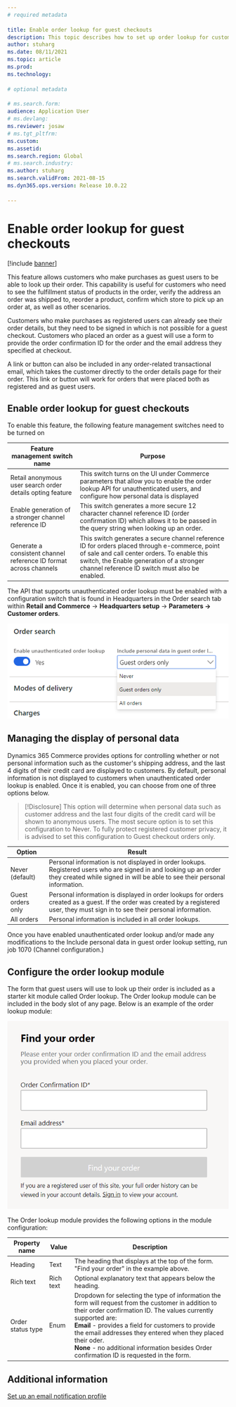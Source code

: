 ```yaml
---
# required metadata

title: Enable order lookup for guest checkouts 
description: This topic describes how to set up order lookup for customers who check out as a guest.
author: stuharg
ms.date: 08/11/2021
ms.topic: article
ms.prod: 
ms.technology: 

# optional metadata

# ms.search.form: 
audience: Application User
# ms.devlang: 
ms.reviewer: josaw
# ms.tgt_pltfrm: 
ms.custom: 
ms.assetid: 
ms.search.region: Global
# ms.search.industry: 
ms.author: stuharg
ms.search.validFrom: 2021-08-15
ms.dyn365.ops.version: Release 10.0.22

---
```



# Enable order lookup for guest checkouts

[!include [banner](includes/banner.md)]

This feature allows customers who make purchases as guest users to be able to look up their order. This capability is useful for customers who need to see the fulfillment status of products in the order, verify the address an order was shipped to, reorder a product, confirm which store to pick up an order at, as well as other scenarios. 

Customers who make purchases as registered users can already see their order details, but they need to be signed in which is not possible for a guest checkout. Customers who placed an order as a guest will use a form to provide the order confirmation ID for the order and the email address they specified at checkout.

A link or button can also be included in any order-related transactional email, which takes the customer directly to the order details page for their order. This link or button will work for orders that were placed both as registered and as guest users. 



## Enable order lookup for guest checkouts

To enable this feature, the following feature management switches need to be turned on

| **Feature management switch name**                           | **Purpose**                                                  |
| ------------------------------------------------------------ | ------------------------------------------------------------ |
| Retail anonymous  user search order details opting feature   | This switch turns on the UI under Commerce parameters that allow you to enable the order lookup  API for unauthenticated users, and configure how personal data is displayed |
| Enable generation  of a stronger channel reference ID        | This switch generates a more secure 12 character channel reference ID (order confirmation  ID) which allows it to be passed in the query string when looking up an  order. |
| Generate a  consistent channel reference ID format across channels | This switch generates a secure channel reference ID for orders placed through e-commerce, point of sale and call center orders. To enable this switch, the Enable generation of a stronger channel reference ID switch must also be enabled. |

The API that supports unauthenticated order lookup must be enabled with a configuration switch that is found in Headquarters in the Order search tab within **Retail and Commerce** -> **Headquarters setup** -> **Parameters -> Customer orders**. 

![Screenshot of switch to enable order lookup and configure for whom to display personal data.](./media/orderLookup_enable.PNG)



## Managing the display of personal data

Dynamics 365 Commerce provides options for controlling whether or not personal information such as the customer's shipping address, and the last 4 digits of their credit card are displayed to customers. By default, personal information is not displayed to customers when unauthenticated order lookup is enabled. Once it is enabled, you can choose from one of three options below.

>[!Disclosure]
>This option will determine when personal data such as customer address and the last four digits of the credit card will be shown to anonymous users. The most secure option is to set this configuration to Never. To fully protect registered customer privacy, it is advised to set this configuration to Guest checkout orders only. 

| **Option**        | **Result**                                                   |
| ----------------- | ------------------------------------------------------------ |
| Never (default)   | Personal information is not displayed in order lookups. Registered users who are  signed in and looking up an order they created while signed in will be able  to see their personal information. |
| Guest orders only | Personal information is displayed in order lookups for orders created as a guest. If  the order was created by a registered user, they must sign in to see their  personal information. |
| All orders        | Personal information is included in all order lookups.       |

Once you have enabled unauthenticated order lookup and/or made any modifications to the Include personal data in guest order lookup setting, run job 1070 (Channel configuration.)



## Configure the order lookup module

The form that guest users will use to look up their order is included as a starter kit module called Order lookup. The Order lookup module can be included in the body slot of any page. Below is an example of the order lookup module:

![Screenshot of the order lookup module displayed on a page.](./media/orderLookup_module.PNG)



The Order lookup module provides the following options in the module configuration:

| Property name     | Value     | Description                                                  |
| ----------------- | --------- | ------------------------------------------------------------ |
| Heading           | Text      | The heading that displays at the top of the form. "Find your order" in the example  above. |
| Rich text         | Rich text | Optional  explanatory text that appears below the heading.   |
| Order status type | Enum      | Dropdown for  selecting the type of information the form will request from the customer in  addition to their order confirmation ID. The values currently supported are:<br />**Email** - provides a field for customers to provide the email addresses they entered when they placed their oder.   <br />**None** - no additional information besides Order confirmation ID is requested in the form. |



## Additional information

[Set up an email notification profile](email-notification-profiles.md)




